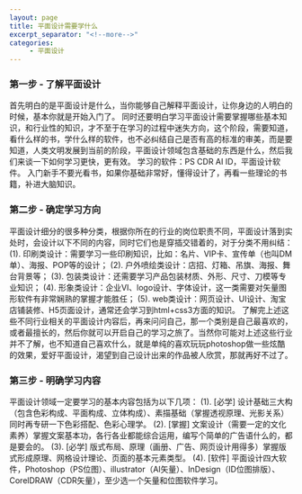 ```yaml
---
layout: page
title: 平面设计需要学什么
excerpt_separator: "<!--more-->"
categories:
     - 平面设计
---
```


<!--more-->

### 第一步 - 了解平面设计
首先明白的是平面设计是什么，当你能够自己解释平面设计，让你身边的人明白的时候，基本你就是开始入门了。
同时还要明白学习平面设计需要掌握哪些基本知识，和行业性的知识，才不至于在学习的过程中迷失方向，这个阶段，需要知道，看什么样的书，学什么样的软件，也不必纠结自己是否有高的标准的审美，而是要知道，人类文明发展到当前的阶段，平面设计领域包含基础的东西是什么，然后我们来谈一下如何学习更快，更有效。
学习的软件：PS CDR AI ID，平面设计软件。
入门新手不要光看书，如果你基础非常好，懂得设计了，再看一些理论的书籍，补进大脑知识。

### 第二步 - 确定学习方向
平面设计细分的很多种分类，根据你所在的行业的岗位职责不同，平面设计落到实处时，会设计以下不同的内容，同时它们也是穿插交错着的，对于分类不用纠结：
(1). 印刷类设计：需要学习一些印刷知识，比如：名片、VIP卡、宣传单（也叫DM单）、海报、POP等的设计；
(2). 户外喷绘类设计：店招、灯箱、吊旗、海报、舞台背景等；
(3). 包装类设计：还需要学习产品包装材质、外形、尺寸、刀模等专业知识；
(4). 形象类设计：企业VI、logo设计、字体设计，这一类需要对矢量图形软件有非常娴熟的掌握才能胜任；
(5). web类设计：网页设计、UI设计、淘宝店铺装修、H5页面设计，通常还会学习到html+css3方面的知识。
了解完上述这些不同行业相关的平面设计内容后，再来问问自己，那一个类别是自己最喜欢的，或者最擅长的，然后你就可以开启自己的学习之旅了。当然你可能对上述这些行业并不了解，也不知道自己喜欢什么，就是单纯的喜欢玩玩photoshop做一些炫酷的效果，爱好平面设计，渴望到自己设计出来的作品被人欣赏，那就再好不过了。

### 第三步 - 明确学习内容
平面设计领域一定要学习的基本内容包括为以下几项：
(1). [必学] 设计基础三大构（包含色彩构成、平面构成、立体构成）、素描基础（掌握透视原理、光影关系）同时再专研一下色彩搭配、色彩心理学。
(2). [掌握] 文案设计（需要一定的文化素养）掌握文案基本功，各行各业都能综合运用，编写个简单的广告语什么的，都是要会的。
(3). [必学] 版式布局、原理（画册、广告、网页设计用得多）掌握版式形成原理、网格设计理论、页面的基本元素类型。
(4). [软件] 平面设计四大软件，Photoshop（PS位图）、illustrator（AI矢量）、InDesign（ID位图排版）、CorelDRAW（CDR矢量），至少选一个矢量和位图软件学习。